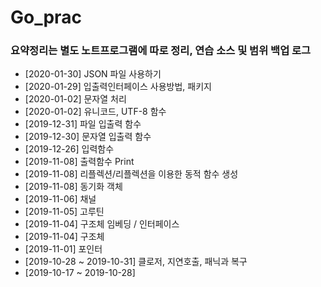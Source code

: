# Go_prac
### 요약정리는 별도 노트프로그램에 따로 정리, 연습 소스 및 범위 백업 로그

- [2020-01-30] JSON 파일 사용하기 
- [2020-01-29] 입출력인터페이스 사용방법, 패키지
- [2020-01-02] 문자열 처리 
- [2020-01-02] 유니코드, UTF-8 함수
- [2019-12-31] 파일 입출력 함수 
- [2019-12-30] 문자열 입출력 함수 
- [2019-12-26] 입력함수
- [2019-11-08] 출력함수 Print
- [2019-11-08] 리플렉션/리플렉션을 이용한 동적 함수 생성 
- [2019-11-08] 동기화 객체
- [2019-11-06] 채널 
- [2019-11-05] 고루틴   
- [2019-11-04] 구조체 임베딩 / 인터페이스
- [2019-11-04] 구조체
- [2019-11-01] 포인터 
- [2019-10-28 ~ 2019-10-31] 클로저, 지연호출, 패닉과 복구
- [2019-10-17 ~ 2019-10-28] 
